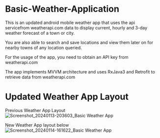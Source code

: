 # Basic-Weather-Application
This is an updated android mobile weather app that uses the api servicefrom weatherapi.com data to display current, hourly and 3-day weather forecast
of a town or city.

You are also able to search and save locations and view them later on for nearby towns of any location queried.

For the usage of the app, you need to obtain an API key from weatherapi.com

The app implements MVVM architecture and uses RxJava3 and Retrofit to retrieve data from weatherapi.com

# Updated Weather App Layout 

Previous Weather App Layout
![Screenshot_20240113-203603_Basic Weather App](https://github.com/atom-45/Basic-Weather-Application/assets/66493762/fa56e253-af89-4601-8a90-2a2c820c18fa)

New Weather App layout below
![Screenshot_20240114-161622_Basic Weather App](https://github.com/atom-45/Basic-Weather-Application/assets/66493762/867669ca-f7bd-411b-9fa6-447c0d76418a)
